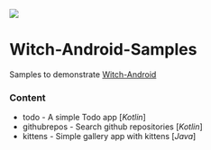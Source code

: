 ![](https://cdn.rawgit.com/sedstrom/Witch-Android/master/docs/assets/img/logo-icon-font.svg)

# Witch-Android-Samples
Samples to demonstrate [Witch-Android](https://sedstrom.github.io/Witch-Android/)

### Content
* todo - A simple Todo app [*Kotlin*]
* githubrepos - Search github repositories [*Kotlin*]
* kittens - Simple gallery app with kittens [*Java*]

